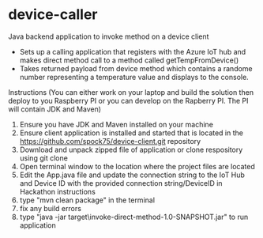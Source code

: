 # device-caller
Java backend application to invoke method on a device client
<br>
<ul>
<li>Sets up a calling application that registers with the Azure IoT hub and makes direct method call to a method called getTempFromDevice()</li>
<li>Takes returned payload from device method which contains a randome number representing a temperature value and displays to the console.</li>
</ul>

Instructions  (You can either work on your laptop and build the solution then deploy to you Raspberry PI or you can develop on the Rapberry PI. The PI will contain JDK and Maven)
1. Ensure you have JDK and Maven installed on your machine 
2. Ensure client application is installed and started that is located in the https://github.com/spock75/device-client.git repository
3. Download and unpack zipped file of application or clone respository using git clone
4. Open terminal window to the location where the project files are located
5. Edit the App.java file and update the connection string to the IoT Hub and Device ID with the provided connection string/DeviceID in Hackathon instructions
6. type "mvn clean package" in the terminal
7. fix any build errors
8. type "java -jar target\invoke-direct-method-1.0-SNAPSHOT.jar" to run application


